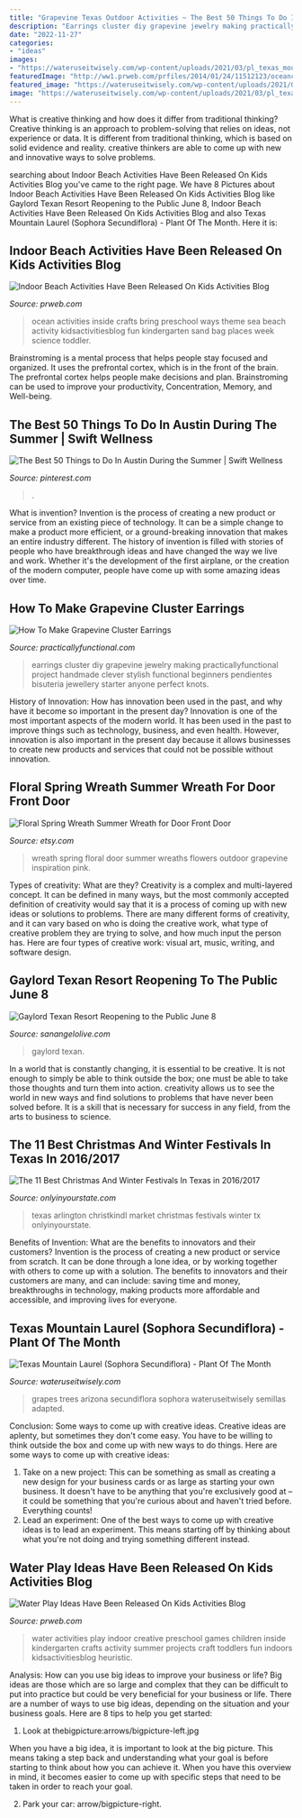 ```yaml
---
title: "Grapevine Texas Outdoor Activities ~ The Best 50 Things To Do In Austin During The Summer"
description: "Earrings cluster diy grapevine jewelry making practicallyfunctional project handmade clever stylish functional beginners pendientes bisuteria jewellery starter anyone perfect knots"
date: "2022-11-27"
categories:
- "ideas"
images:
- "https://wateruseitwisely.com/wp-content/uploads/2021/03/pl_texas_mountain-laurel.jpg"
featuredImage: "http://ww1.prweb.com/prfiles/2014/01/24/11512123/oceancollage.png"
featured_image: "https://wateruseitwisely.com/wp-content/uploads/2021/03/pl_texas_mountain-laurel.jpg"
image: "https://wateruseitwisely.com/wp-content/uploads/2021/03/pl_texas_mountain-laurel.jpg"
---
```



What is creative thinking and how does it differ from traditional thinking?
Creative thinking is an approach to problem-solving that relies on ideas, not experience or data. It is different from traditional thinking, which is based on solid evidence and reality. creative thinkers are able to come up with new and innovative ways to solve problems.

	

		
searching about Indoor Beach Activities Have Been Released On Kids Activities Blog you've came to the right page. We have 8 Pictures about Indoor Beach Activities Have Been Released On Kids Activities Blog like Gaylord Texan Resort Reopening to the Public June 8, Indoor Beach Activities Have Been Released On Kids Activities Blog and also Texas Mountain Laurel (Sophora Secundiflora) - Plant Of The Month. Here it is:
		
    
## Indoor Beach Activities Have Been Released On Kids Activities Blog

<img loading=lazy src="http://ww1.prweb.com/prfiles/2014/01/24/11512123/oceancollage.png" onerror="this.onerror=null;this.src='https://tse3.mm.bing.net/th?id=OIP.45ZLZ2uO0gp3n_yMK_0c6wHaKX&amp;pid=15.1';" alt="Indoor Beach Activities Have Been Released On Kids Activities Blog">

_Source: prweb.com_

>ocean activities inside crafts bring preschool ways theme sea beach activity kidsactivitiesblog fun kindergarten sand bag places week science toddler. 

	

Brainstroming is a mental process that helps people stay focused and organized. It uses the prefrontal cortex, which is in the front of the brain. The prefrontal cortex helps people make decisions and plan. Brainstroming can be used to improve your productivity, Concentration, Memory, and Well-being.

    
## The Best 50 Things To Do In Austin During The Summer | Swift Wellness

<img loading=lazy src="https://i.pinimg.com/originals/c3/ae/a6/c3aea61a50f1bb9a07c3e9366c0f0c6e.png" onerror="this.onerror=null;this.src='https://tse3.mm.bing.net/th?id=OIP.YGK4TOynbIjoebGa5vBjwwHaLG&amp;pid=15.1';" alt="The Best 50 Things to Do In Austin During the Summer | Swift Wellness">

_Source: pinterest.com_

>. 

	

What is invention?
Invention is the process of creating a new product or service from an existing piece of technology. It can be a simple change to make a product more efficient, or a ground-breaking innovation that makes an entire industry different. 
The history of invention is filled with stories of people who have breakthrough ideas and have changed the way we live and work. Whether it's the development of the first airplane, or the creation of the modern computer, people have come up with some amazing ideas over time.

    
## How To Make Grapevine Cluster Earrings

<img loading=lazy src="http://practicallyfunctional.com/wp-content/uploads/2014/01/DIY-Grapevine-Cluster-Earrings.jpg" onerror="this.onerror=null;this.src='https://tse1.mm.bing.net/th?id=OIP.epjooAQkleVniqrZiu7kpQHaLH&amp;pid=15.1';" alt="How To Make Grapevine Cluster Earrings">

_Source: practicallyfunctional.com_

>earrings cluster diy grapevine jewelry making practicallyfunctional project handmade clever stylish functional beginners pendientes bisuteria jewellery starter anyone perfect knots. 

	

History of Innovation: How has innovation been used in the past, and why have it become so important in the present day?
Innovation is one of the most important aspects of the modern world. It has been used in the past to improve things such as technology, business, and even health. However, innovation is also important in the present day because it allows businesses to create new products and services that could not be possible without innovation.

    
## Floral Spring Wreath Summer Wreath For Door Front Door

<img loading=lazy src="https://img0.etsystatic.com/050/1/7977684/il_570xN.731267754_666y.jpg" onerror="this.onerror=null;this.src='https://tse1.mm.bing.net/th?id=OIP.78bRMmDBVr3kCQyU8dzEUQHaJp&amp;pid=15.1';" alt="Floral Spring Wreath Summer Wreath for Door Front Door">

_Source: etsy.com_

>wreath spring floral door summer wreaths flowers outdoor grapevine inspiration pink. 

	

Types of creativity: What are they?
Creativity is a complex and multi-layered concept. It can be defined in many ways, but the most commonly accepted definition of creativity would say that it is a process of coming up with new ideas or solutions to problems. There are many different forms of creativity, and it can vary based on who is doing the creative work, what type of creative problem they are trying to solve, and how much input the person has. Here are four types of creative work: visual art, music, writing, and software design.

    
## Gaylord Texan Resort Reopening To The Public June 8

<img loading=lazy src="https://sanangelolive.com/sites/default/files/styles/facebook/public/media/article/gaylordtexan.jpg?itok=Tybzn2e-" onerror="this.onerror=null;this.src='https://tse3.mm.bing.net/th?id=OIP.ufM0MDI8WNQA341KrU0DKwHaD4&amp;pid=15.1';" alt="Gaylord Texan Resort Reopening to the Public June 8">

_Source: sanangelolive.com_

>gaylord texan. 

	

In a world that is constantly changing, it is essential to be creative. It is not enough to simply be able to think outside the box; one must be able to take those thoughts and turn them into action. creativity allows us to see the world in new ways and find solutions to problems that have never been solved before. It is a skill that is necessary for success in any field, from the arts to business to science.

    
## The 11 Best Christmas And Winter Festivals In Texas In 2016/2017

<img loading=lazy src="http://cdn.onlyinyourstate.com/wp-content/uploads/2016/11/market2-1-700x467.jpg" onerror="this.onerror=null;this.src='https://tse3.mm.bing.net/th?id=OIP.v_q0iCPt2WZeO5ERW8qhngHaE8&amp;pid=15.1';" alt="The 11 Best Christmas And Winter Festivals In Texas in 2016/2017">

_Source: onlyinyourstate.com_

>texas arlington christkindl market christmas festivals winter tx onlyinyourstate. 

	

Benefits of Invention: What are the benefits to innovators and their customers?
Invention is the process of creating a new product or service from scratch. It can be done through a lone idea, or by working together with others to come up with a solution. The benefits to innovators and their customers are many, and can include: saving time and money, breakthroughs in technology, making products more affordable and accessible, and improving lives for everyone.

    
## Texas Mountain Laurel (Sophora Secundiflora) - Plant Of The Month

<img loading=lazy src="https://wateruseitwisely.com/wp-content/uploads/2021/03/pl_texas_mountain-laurel.jpg" onerror="this.onerror=null;this.src='https://tse2.mm.bing.net/th?id=OIP.s2wqQyQpjFGSAAkp8MM2KQHaFj&amp;pid=15.1';" alt="Texas Mountain Laurel (Sophora Secundiflora) - Plant Of The Month">

_Source: wateruseitwisely.com_

>grapes trees arizona secundiflora sophora wateruseitwisely semillas adapted. 

	

Conclusion: Some ways to come up with creative ideas.
Creative ideas are aplenty, but sometimes they don't come easy. You have to be willing to think outside the box and come up with new ways to do things. Here are some ways to come up with creative ideas: 
1. Take on a new project: This can be something as small as creating a new design for your business cards or as large as starting your own business. It doesn't have to be anything that you're exclusively good at – it could be something that you're curious about and haven't tried before. Everything counts! 
2. Lead an experiment: One of the best ways to come up with creative ideas is to lead an experiment. This means starting off by thinking about what you're not doing and trying something different instead.

    
## Water Play Ideas Have Been Released On Kids Activities Blog

<img loading=lazy src="http://ww1.prweb.com/prfiles/2014/03/01/11631332/WaterCollage.png" onerror="this.onerror=null;this.src='https://tse1.mm.bing.net/th?id=OIP.twjMPJ34rZmdrmf_2TGz-AHaKX&amp;pid=15.1';" alt="Water Play Ideas Have Been Released On Kids Activities Blog">

_Source: prweb.com_

>water activities play indoor creative preschool games children inside kindergarten crafts activity summer projects craft toddlers fun indoors kidsactivitiesblog heuristic. 

	

Analysis: How can you use big ideas to improve your business or life?
Big ideas are those which are so large and complex that they can be difficult to put into practice but could be very beneficial for your business or life. There are a number of ways to use big ideas, depending on the situation and your business goals. Here are 8 tips to help you get started:
1. Look at thebigpicture:arrows/bigpicture-left.jpg

When you have a big idea, it is important to look at the big picture. This means taking a step back and understanding what your goal is before starting to think about how you can achieve it. When you have this overview in mind, it becomes easier to come up with specific steps that need to be taken in order to reach your goal.

2. Park your car: arrow/bigpicture-right.

